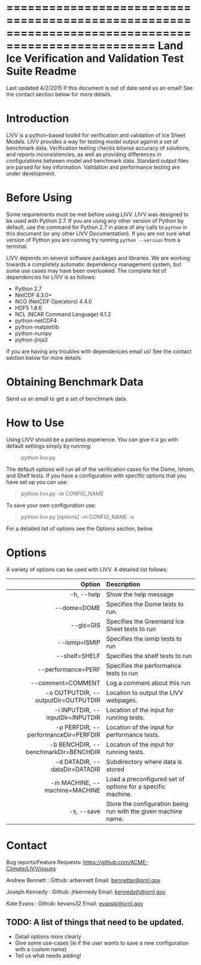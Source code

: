 ===================================================================================================
  Land Ice Verification and Validation Test Suite Readme
===================================================================================================
Last updated 4/2/2015
If this document is out of date send us an email!  See the contact section below for more details.


  Introduction
================
LIVV is a python-based toolkit for verification and validation of Ice Sheet Models.  LIVV provides a way for testing model output against a set of benchmark data.  Verification testing checks bitwise accuracy of solutions, and reports inconsistencies, as well as providing differences in configurations between model and benchmark data.  Standard output files are parsed for key information.  Validation and performance testing are under development.


  Before Using
================
Some requirements must be met before using LIVV.  LIVV was designed to be used with Python 2.7.  If you are using any other version of Python by default, use the command for Python 2.7 in place of any calls to `python` in this document (or any other LIVV Documentation).  If you are not sure what version of Python you are running try running `python --version` from a terminal.

LIVV depends on several software packages and libraries. We are working towards a completely automatic dependency management system, but some use cases may have been overlooked.  The complete list of dependencies for LIVV is as follows: 

 * Python 2.7
 * NetCDF 4.3.0+
 * NCO (NetCDF Operators) 4.4.0
 * HDF5 1.8.6
 * NCL (NCAR Command Language) 6.1.2
 * python-netCDF4
 * python-matplotlib
 * python-numpy
 * python-jinja2

If you are having any troubles with dependencies email us!  See the contact section below for more details.

 
  Obtaining Benchmark Data
============================
Send us an email to get a set of benchmark data.


  How to Use
==============
Using LIVV should be a painless experience.  You can give it a go with default settings simply by running:

> python livv.py

The default options will run all of the verification cases for the Dome, Ishom, and Shelf tests.  If you have a configuration with specific options that you have set up you can use:

> python livv.py -m CONFIG_NAME

To save your own configuration use:

> python livv.py [options] -m CONFIG_NAME -s

For a detailed list of options see the Options section, below.


  Options
===========
A variety of options can be used with LIVV.  A detailed list follows:

|	Option	| Description |
| ------------: | :-------------------------------------------------------------------------------------------------------------------------------- |
|  -h, --help |	Show the help message |
|  --dome=DOME | Specifies the Dome tests to run. |
|  --gis=GIS | Specifies the Greenland Ice Sheet tests to run					|
|  --ismip=ISMIP | Specifies the ismip tests to run								|
|  --shelf=SHELF | Specifies the shelf tests to run								|
|  --performance=PERF | Specifies the performance tests to run                      |
|  --comment=COMMENT |	Log a comment about this run									|
|  -o OUTPUTDIR, --outputDir=OUTPUTDIR | Location to output the LIVV webpages.							|
|  -i INPUTDIR, --inputDir=INPUTDIR | Location of the input for running tests.						|
|  -p PERFDIR, --performanceDir=PERFDIR | Location of the input for performance tests.                  |
|  -b BENCHDIR, --benchmarkDir=BENCHDIR | Location of the input for running tests.						|
|  -d DATADIR, --dataDir=DATADIR | Subdirectory where data is stored								|
|  -m MACHINE, --machine=MACHINE | Load a preconfigured set of options for a specific machine.		|
|  -s, --save |	Store the configuration being run with the given machine name.	|


  Contact
===========
Bug reports/Feature Requests:
  https://github.com/ACME-Climate/LIVV/issues

Andrew Bennett : 
  Github: arbennett
  Email:  bennettar@ornl.gov

Joseph Kennedy : 
  Github: jhkennedy
  Email:  kennedyjh@ornl.gov

Kate Evans : 
  Github: kevans32
  Email: evanskj@ornl.gov


TODO: A list of things that need to be updated.
-----------------------------------------------
 * Detail options more clearly
 * Give some use-cases (ie if the user wants to save a new configuration with a custom name)
 * Tell us what needs adding!